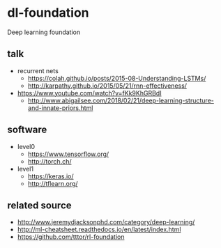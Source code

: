 # dl-foundation
Deep learning foundation

## talk
* recurrent nets
  * https://colah.github.io/posts/2015-08-Understanding-LSTMs/
  * http://karpathy.github.io/2015/05/21/rnn-effectiveness/
* https://www.youtube.com/watch?v=fKk9KhGRBdI
  * http://www.abigailsee.com/2018/02/21/deep-learning-structure-and-innate-priors.html

## software
* level0
  * https://www.tensorflow.org/
  * http://torch.ch/
* level1
  * https://keras.io/
  * http://tflearn.org/

## related source
* http://www.jeremydjacksonphd.com/category/deep-learning/
* http://ml-cheatsheet.readthedocs.io/en/latest/index.html
* https://github.com/tttor/rl-foundation
